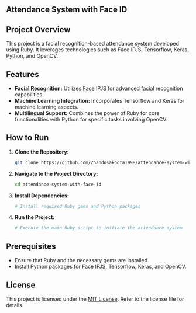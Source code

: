 ## Attendance System with Face ID

## Project Overview

This project is a facial recognition-based attendance system developed using Ruby. It leverages technologies such as Face IPJS, Tensorflow, Keras, Python, and OpenCV.

## Features

- **Facial Recognition:** Utilizes Face IPJS for advanced facial recognition capabilities.
- **Machine Learning Integration:** Incorporates Tensorflow and Keras for machine learning aspects.
- **Multilingual Support:** Combines the power of Ruby for core functionalities with Python for specific tasks involving OpenCV.

## How to Run

1. **Clone the Repository:**
   ```bash
   git clone https://github.com/Zhandosakbota1998/attendance-system-with-face-id.git
   ```

2. **Navigate to the Project Directory:**
   ```bash
   cd attendance-system-with-face-id
   ```

3. **Install Dependencies:**
   ```bash
   # Install required Ruby gems and Python packages
   ```

4. **Run the Project:**
   ```bash
   # Execute the main Ruby script to initiate the attendance system
   ```

## Prerequisites

- Ensure that Ruby and the necessary gems are installed.
- Install Python packages for Face IPJS, Tensorflow, Keras, and OpenCV.

## License

This project is licensed under the [MIT License](LICENSE). Refer to the license file for details.
